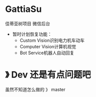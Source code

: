 # GattiaSu
佳蒂亚树项目 微信后台


- 暂时计划恢复功能：
    - Custom Vision识别电力机车动车
    - Computer Vision计算机视觉
    - Bot Service机器人自动回复

》 Dev
还是有点问题吧
=======
虽然不知道怎么做的
》 master
